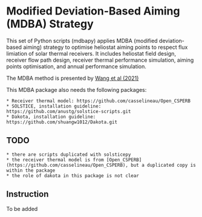 # Modified Deviation-Based Aiming (MDBA) Strategy

This set of Python scripts (mdbapy) applies MDBA (modified deviation-based aiming) strategy to optimise heliostat aiming points to respect flux limiation of solar thermal receivers. It includes heliostat field design, receiver flow path design, receiver thermal performance simulation, aiming points optimisation, and annual performance simulation. 

The MDBA method is presented by [Wang et al (2021)](https://doi.org/10.1016/j.solener.2021.07.059)

This MDBA package also needs the following packages:

	* Receiver thermal model: https://github.com/casselineau/Open_CSPERB
	* SOLSTICE, installation guideline: https://github.com/anustg/solstice-scripts.git
	* Dakota, installation guideline: https://github.com/shuangw1012/Dakota.git

## TODO
	* there are scripts duplicated with solsticepy
	* the receiver thermal model is from [Open_CSPERB](https://github.com/casselineau/Open_CSPERB), but a duplicated copy is within the package
	* the role of dakota in this package is not clear

## Instruction
To be added



